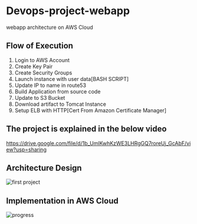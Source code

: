 # Devops-project-webapp
webapp architecture on AWS Cloud

## Flow of Execution
1. Login to AWS Account
2. Create Key Pair
3. Create Security Groups
4. Launch instance with user data[BASH SCRIPT]
5. Update IP to name in route53
6. Build Application from source code
7. Update to S3 Bucket
8. Download artifact to Tomcat Instance
9. Setup ELB with HTTP[Cert From Amazon Certificate Manager]

## The project is explained in the below video 
https://drive.google.com/file/d/1b_UmlKwhKzWE3LHRgGQ7roreUj_GcAbF/view?usp=sharing


## Architecture Design
![first project](https://user-images.githubusercontent.com/72429244/230757897-6f307cff-167f-47c9-ad35-6a5f79fe8004.png)

## Implementation in AWS Cloud
![progress](https://user-images.githubusercontent.com/72429244/230757909-156d005c-2e9a-448e-ba8d-2d6f3e8c95bb.png)
